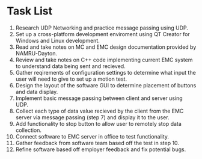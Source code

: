 # Task List

1. Research UDP Networking and practice message passing using UDP.
2. Set up a cross-platform development enviroment using QT Creator for Windows and Linux development.
3. Read and take notes on MC and EMC design documentation provided by NAMRU-Dayton.
4. Review and take notes on C++ code implementing current EMC system to understand data being sent and recieved.
5. Gather reqirements of configuration settings to determine what input the user will need to give to set up a motion test.
6. Design the layout of the software GUI to determine placement of buttons and data display.
7. Implement basic message passing between client and server using UDP.
8. Collect each type of data value recieved by the client from the EMC server via message passing (step 7) and display it to the user.
9. Add functionality to stop button to allow user to remotely stop data collection.
10. Connect software to EMC server in office to test functionality.
11. Gather feedback from software team based off the test in step 10.
12. Refine software based off employer feedback and fix potential bugs.